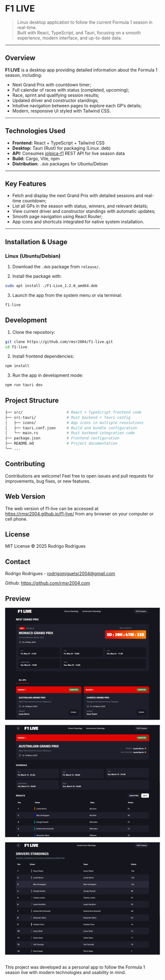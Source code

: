 # F1 LIVE

> Linux desktop application to follow the current Formula 1 season in real-time.  
> Built with React, TypeScript, and Tauri, focusing on a smooth experience, modern interface, and up-to-date data.

---

## Overview

**F1 LIVE** is a desktop app providing detailed information about the Formula 1 season, including:

- Next Grand Prix with countdown timer;  
- Full calendar of races with status (completed, upcoming);  
- Race, sprint and qualifying session results;  
- Updated driver and constructor standings;  
- Intuitive navigation between pages to explore each GP’s details;  
- Modern, responsive UI styled with Tailwind CSS.

---

## Technologies Used

- **Frontend:** React + TypeScript + Tailwind CSS  
- **Desktop:** Tauri (Rust) for packaging (Linux .deb)  
- **API:** Consumes [jolpica-f1](https://github.com/jolpica/jolpica-f1?tab=readme-ov-file) REST API for live season data
- **Build:** Cargo, Vite, npm 
- **Distribution:** `.deb` packages for Ubuntu/Debian

---

## Key Features

- Fetch and display the next Grand Prix with detailed sessions and real-time countdown;  
- List all GPs in the season with status, winners, and relevant details;  
- View current driver and constructor standings with automatic updates;  
- Smooth page navigation using React Router;  
- App icons and shortcuts integrated for native system installation.

---

## Installation & Usage

### Linux (Ubuntu/Debian)

1. Download the `.deb` package from `release/`.

2. Install the package with:

```bash
sudo apt install ./F1-Live_1.2.0_amd64.deb
```

3. Launch the app from the system menu or via terminal:
```bash
f1-live
```

## Development

1. Clone the repository:
```bash
git clone https://github.com/rmsr2004/f1-live.git
cd f1-live
```

2. Install frontend dependencies:
```bash
npm install
```

3. Run the app in development mode:
```bash
npm run tauri dev
```

## Project Structure
```bash
├── src/                    # React + TypeScript frontend code
├── src-tauri/              # Rust backend + Tauri config
│   ├── icons/              # App icons in multiple resolutions
│   ├── tauri.conf.json     # Build and bundle configuration
│   └── main.rs             # Rust backend integration code
├── package.json            # Frontend configuration
├── README.md               # Project documentation
└── ...
```

## Contributing

Contributions are welcome! Feel free to open issues and pull requests for improvements, bug fixes, or new features.

## Web Version
The web version of f1-live can be accessed at https://rmsr2004.github.io/f1-live/ from any browser on your computer or cell phone.

## License

MIT License © 2025 Rodrigo Rodrigues

## Contact

Rodrigo Rodrigues - rodrigomiguelsr2004@gmail.com

Github: https://github.com/rmsr2004.com

## Preview

![Home Page](assets/homepage.png)

![Grand Prix Details](assets/grandprix.png)

![Standings](assets/standings.png)

##

This project was developed as a personal app to follow the Formula 1 season live with modern technologies and usability in mind.
